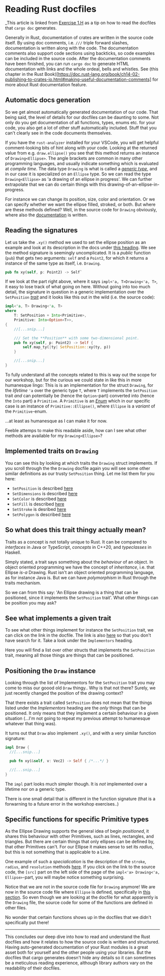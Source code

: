 # Reading Rust docfiles

_This article is linked from [Exercise 1.H](/part1/README.md) as a tip on how to read the docfiles that `cargo doc` generates.

Generally in Rust, documentation of crates are written in the source code itself.
By using doc comments, i.e. `///` triple forward slashes, documentation is written along with the code.
The documentation comments also support code sections using backticks, so code examples can be included in the source code.
After the documentation comments have been finished, you can run `cargo doc` to generate HTML documentation with links and the whole ordeal, bells and whistles.
See (this chapter in the Rust Book)[https://doc.rust-lang.org/book/ch14-02-publishing-to-crates-io.html#making-useful-documentation-comments] for more about Rust documentation feature.

## Automatic docs generation

So we get almost automatically generated documentation of our code.
That being said, the level of details for our docfiles can be daunting to some.
Not only do you get documentation of all functions, types, enums etc. for your code, you also get a lot of other stuff automatically included.
Stuff that you can't clearly see in the code documents themselves.

If you have the `rust-analyzer` installed for your VSCode, you will get helpful comment-looking bits of hint along with your code.
Looking at the returned value from e.g. `draw.ellipse()` you see that this method returns an instance of `Drawing<Ellipse>`.
The angle brackets are common in many other programming languages, and usually indicate something which is evaluated at _compile time_.
The data type `Drawing` is what is called a [_generic type_](https://doc.rust-lang.org/book/ch10-01-syntax.html), and in our case it is specialized on an `Ellipse` type.
So we can read the type `Drawing<Ellipse>` as 'a drawing of an ellipse in progress'.
We can further extrapolate that we can do certain things with this drawing-of-an-ellipse-in-progress.

For instance we can change its position, size, color and orientation.
Or we can specify whether we want the ellipse filled, stroked, or both.
But where are these methods defined?
Well, in the source code for `Drawing` obviously, where also the [documentation](https://docs.rs/nannou/0.18.1/nannou/draw/struct.Drawing.html) is written.

## Reading the signatures

Let us take the `.xy()` method we used to set the ellipse position as an example and look at its description in the docs under [this heading](https://docs.rs/nannou/0.18.1/nannou/draw/struct.Drawing.html#impl-3).
We see the method signature is seemingly uncomplicated.
It is a _public_ function (`pub`) that gets two arguments: `self` and a `Point2`, for which it returns a instance of the same type as itself, i.e. `Drawing`.

```rust
pub fn xy(self, p: Point2) -> Self`
```

If we look at the part right above, where it says `impl<'a, T>Drawing<'a, T>`, it easy to lose track of what going on here.
Without going into too much detail, the signature in question in a generic implementation over the `SetPosition` [_trait_](https://doc.rust-lang.org/book/ch10-02-traits.html) and it looks like this out in the wild (i.e. the source code):

```rust 
impl<'a, T> Drawing<'a, T>
where
    T: SetPosition + Into<Primitive>,
    Primitive: Into<Option<T>>,
{
    //[...snip...]

    /// Set the **Position** with some two-dimensional point.
    pub fn xy(self, p: Point2) -> Self {
        self.map_ty(|ty| SetPosition::xy(ty, p))
    }

    //[...snip...]
}
```

To fully understand all the concepts related to this is way out the scope for our workshop, but for the curious we could state in like this in more humanesque lingo:
This is is an implementation for the struct `Drawing`, for the _lifetime_ `'a` over the generic type `T`, where `T` implements the `SetPosition` trait _and_ can potentially be (hence the `Option`-part) converted into (hence the `Into` part) a `Primitive`.
A `Primitive` is an [_Enum_](https://doc.rust-lang.org/book/ch06-00-enums.html) which in our specific case is an instance of `Primitive::Ellipse()`, where `Ellipse` is a _variant_ of the `Primitive`-enum.

...at least as humanesque as I can make it for now.

Feeble attemps to make this readable aside, how can I see what other methods are available for my `Drawing<Ellipse>`?

## Implemented traits on `Drawing`

You can see this by looking at which traits the `Drawing` struct implements.
If you scroll through the the `Drawing` docfile again you will see some other similar definitions as our trusty `SetPosition` thing.
Let me list them for you here:

- `SetPosition` is described [here](https://docs.rs/nannou/0.18.1/nannou/draw/struct.Drawing.html#impl-3)
- `SetDimensions` is described [here](https://docs.rs/nannou/0.18.1/nannou/draw/struct.Drawing.html#impl-2)
- `SetColor` is described [here](https://docs.rs/nannou/0.18.1/nannou/draw/struct.Drawing.html#impl-1)
- `SetFill` is described [here](https://docs.rs/nannou/0.18.1/nannou/draw/struct.Drawing.html#impl-5)
- `SetStroke` is desribed [here](https://docs.rs/nannou/0.18.1/nannou/draw/struct.Drawing.html#impl-6)
- `SetPolygon` is described [here](https://docs.rs/nannou/0.18.1/nannou/draw/struct.Drawing.html#impl-15)

## So what does this trait thingy actually mean?
Traits as a concept is not totally unique to Rust.
It can be compared to _interfaces_ in Java or TypeScript, _concepts_ in C++20, and _typeclasses_ in Haskell.

Simply stated, a trait says something about the _behaviour_ of an object.
In object oriented programming we have the concept of _inheritance_, i.e. that Ellipse _is-a_ Drawing.
Rust isn't an object oriented programming language, as for instance Java is.
But we can have _polymorphism_ in Rust through the traits mechanism.


So we can from this say: 'An Ellipse drawing is a thing that can be positioned, since it implements the `SetPosition` trait'.
What other things can be position you may ask?

## See what implements a given trait
To see what other things implement for instance the `SetPosition` trait, we can click on the link in the docfile.
The link is also [here](https://docs.rs/nannou/0.18.1/nannou/draw/properties/spatial/position/trait.SetPosition.html) so that you don't have search for it.
Take a look under the `Implementors` heading.

Here you will find a list over other structs that implements the `SetPosition` trait, meaning all those things are things that can be positioned.

## Positioning the `Draw` instance
Looking through the list of Implementors for the `SetPosition` trait you may come to miss our goood old `Draw` thingy..
Why is that not there?
Surely, we just recently changed the position of the drawing context?

That there exists a trait called `SetPosition` does not mean that the things listed under the _Implementors_ heading are the _only_ things that can be positioned.
It only means that they implement a certain behaviour in a given situation (...I'm not going to repeat my previous attempt to humanesque whatever that thing was).

It turns out that `Draw` also implement `.xy()`, and with a very similar function signature:

```rust 
impl Draw {
  //[...snip...]

  pub fn xy(&self, v: Vec2) -> Self { /*...*/ }

  //[...snip...]
}
```

The `impl` part looks much simpler though.
It is _not_ implemented over a lifetime nor on a generic type.

There is one small detail that is different in the function signature (that is a forwarning to a future error in the workshop exercises..)

## Specific functions for specific Primitive types
As the Ellipse Drawing supports the general idea of begin _positioned_, it shares this behaviour with other Primitives, such as lines, rectangles, and triangles.
But there are certain things that only ellipses can be defined by, that other Primitives can't.
For our Ellipse it makes sense to set its _radius_, but this is not something that is applicable to a Line.

One example of such a _specialication_ is the description of the `stroke`, `radius`, and `resolution` methods [here](https://docs.rs/nannou/0.18.1/nannou/draw/struct.Drawing.html#impl-8).
If you click on the link to the source code, the `[src]` part on the left side of the page of the `impl<'a> Drawing<'a, Ellipse>`-part, you will maybe notice something surprising.

Notice that we are not in the source code file for `Drawing` anymore!
We are now in the source code file where `Ellipse` is defined, specifically in [this section](https://docs.rs/nannou/0.18.1/src/nannou/draw/primitive/ellipse.rs.html#170-188).
So even though we are looking at the docfile for what apparently is the `Drawing` file, the source code for some of the functions are defined in other files.

No wonder that certain functions shows up in the docfiles that we didn't specifically put there!

--- 

This concludes our deep dive into how to read and understand the Rust docfiles and how it relates to how the source code is written and structured.
Having auto-generated documentation of your Rust modules is a great asset both for yourself and the other people using your libraries.
But the docfiles that cargo generates doesn't hide any details so it can sometimes be a meticulous reading experience, although library authors vary on the readability of their docfiles.
